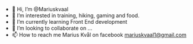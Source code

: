 - 👋 Hi, I’m @Mariuskvaal
- 👀 I’m interested in training, hiking, gaming and food.
- 🌱 I’m currently learning Front End development
- 💞️ I’m looking to collaborate on ...
- 📫 How to reach me
Marius Kvål on facebook 
mariuskvaal1@gmail.com 

<!---
Mariuskvaal/Mariuskvaal is a ✨ special ✨ repository because its `README.md` (this file) appears on your GitHub profile.
You can click the Preview link to take a look at your changes.
--->
